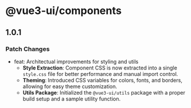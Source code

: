 # @vue3-ui/components

## 1.0.1

### Patch Changes

- feat: Architectual improvements for styling and utils
  - **Style Extraction**: Component CSS is now extracted into a single `style.css` file for better performance and manual import control.
  - **Theming**: Introduced CSS variables for colors, fonts, and borders, allowing for easy theme customization.
  - **Utils Package**: Initialized the `@vue3-ui/utils` package with a proper build setup and a sample utility function.
